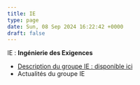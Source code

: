 ```yaml
---
title: IE
type: page
date: Sun, 08 Sep 2024 16:22:42 +0000
draft: false
---
```


IE : **Ingénierie des Exigences**

  * [Description du groupe IE : disponible ici](https://gdr-gpl-2013-2024.imag.fr/Groupes/IE/Description.html)
  * Actualités du groupe IE


